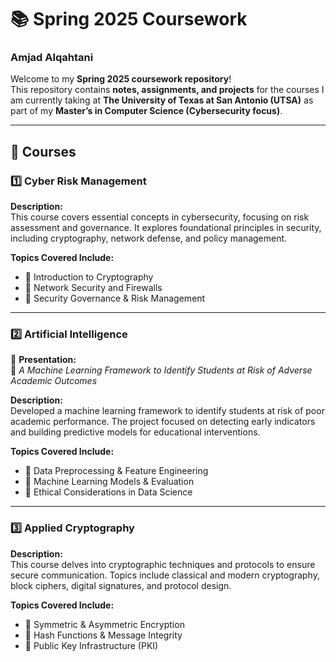 # 📚 Spring 2025 Coursework  
### Amjad Alqahtani  
Welcome to my **Spring 2025 coursework repository**!  
This repository contains **notes, assignments, and projects** for the courses I am currently taking at **The University of Texas at San Antonio (UTSA)** as part of my **Master’s in Computer Science (Cybersecurity focus)**.

---

## 📌 Courses  

### 1️⃣ Cyber Risk Management  
**Description:**  
This course covers essential concepts in cybersecurity, focusing on risk assessment and governance. It explores foundational principles in security, including cryptography, network defense, and policy management.

**Topics Covered Include:**  
- 🔹 Introduction to Cryptography  
- 🔹 Network Security and Firewalls  
- 🔹 Security Governance & Risk Management  

---

### 2️⃣ Artificial Intelligence  
🎤 **Presentation:**  
📌 *A Machine Learning Framework to Identify Students at Risk of Adverse Academic Outcomes*

**Description:**  
Developed a machine learning framework to identify students at risk of poor academic performance. The project focused on detecting early indicators and building predictive models for educational interventions.

**Topics Covered Include:**  
- 🔹 Data Preprocessing & Feature Engineering  
- 🔹 Machine Learning Models & Evaluation  
- 🔹 Ethical Considerations in Data Science  

---

### 3️⃣ Applied Cryptography  
**Description:**  
This course delves into cryptographic techniques and protocols to ensure secure communication. Topics include classical and modern cryptography, block ciphers, digital signatures, and protocol design.

**Topics Covered Include:**  
- 🔹 Symmetric & Asymmetric Encryption  
- 🔹 Hash Functions & Message Integrity  
- 🔹 Public Key Infrastructure (PKI)  
